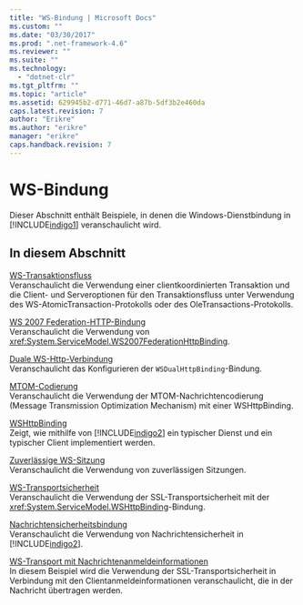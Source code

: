 ```yaml
---
title: "WS-Bindung | Microsoft Docs"
ms.custom: ""
ms.date: "03/30/2017"
ms.prod: ".net-framework-4.6"
ms.reviewer: ""
ms.suite: ""
ms.technology: 
  - "dotnet-clr"
ms.tgt_pltfrm: ""
ms.topic: "article"
ms.assetid: 629945b2-d771-46d7-a87b-5df3b2e460da
caps.latest.revision: 7
author: "Erikre"
ms.author: "erikre"
manager: "erikre"
caps.handback.revision: 7
---
```

# WS-Bindung
Dieser Abschnitt enthält Beispiele, in denen die Windows\-Dienstbindung in [!INCLUDE[indigo1](../../../../includes/indigo1-md.md)] veranschaulicht wird.  
  
## In diesem Abschnitt  
 [WS\-Transaktionsfluss](../../../../docs/framework/wcf/samples/ws-transaction-flow.md)  
 Veranschaulicht die Verwendung einer clientkoordinierten Transaktion und die Client\- und Serveroptionen für den Transaktionsfluss unter Verwendung des WS\-AtomicTransaction\-Protokolls oder des OleTransactions\-Protokolls.  
  
 [WS 2007 Federation\-HTTP\-Bindung](../../../../docs/framework/wcf/samples/ws-2007-federation-http-binding.md)  
 Veranschaulicht die Verwendung von <xref:System.ServiceModel.WS2007FederationHttpBinding>.  
  
 [Duale WS\-Http\-Verbindung](../../../../docs/framework/wcf/samples/ws-dual-http.md)  
 Veranschaulicht das Konfigurieren der `WSDualHttpBinding`\-Bindung.  
  
 [MTOM\-Codierung](../../../../docs/framework/wcf/samples/mtom-encoding.md)  
 Veranschaulicht die Verwendung der MTOM\-Nachrichtencodierung \(Message Transmission Optimization Mechanism\) mit einer WSHttpBinding.  
  
 [WSHttpBinding](../../../../docs/framework/wcf/samples/wshttpbinding.md)  
 Zeigt, wie mithilfe von [!INCLUDE[indigo2](../../../../includes/indigo2-md.md)] ein typischer Dienst und ein typischer Client implementiert werden.  
  
 [Zuverlässige WS\-Sitzung](../../../../docs/framework/wcf/samples/ws-reliable-session.md)  
 Veranschaulicht die Verwendung von zuverlässigen Sitzungen.  
  
 [WS\-Transportsicherheit](../../../../docs/framework/wcf/samples/ws-transport-security.md)  
 Veranschaulicht die Verwendung der SSL\-Transportsicherheit mit der <xref:System.ServiceModel.WSHttpBinding>\-Bindung.  
  
 [Nachrichtensicherheitsbindung](../../../../docs/framework/wcf/samples/message-security-binding.md)  
 Veranschaulicht die Verwendung von Nachrichtensicherheit in [!INCLUDE[indigo2](../../../../includes/indigo2-md.md)].  
  
 [WS\-Transport mit Nachrichtenanmeldeinformationen](../../../../docs/framework/wcf/samples/ws-transport-with-message-credential.md)  
 In diesem Beispiel wird die Verwendung der SSL\-Transportsicherheit in Verbindung mit den Clientanmeldeinformationen veranschaulicht, die in der Nachricht übertragen werden.